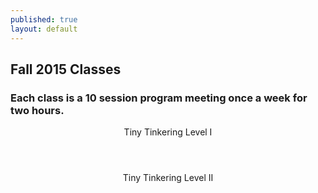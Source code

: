 ```yaml
---
published: true
layout: default
---
```


## Fall 2015 Classes

### Each class is a 10 session program meeting once a week for two hours.

<div class='row'>

<div class='6u'>
<section class='article-list box'>
<article class='box excerpt'>
<header>
Tiny Tinkering Level I
</header>
</article>

</section>
</div>
<div class='6u'>
<section class='article-list box'>
<article class='box excerpt'>
<header>
Tiny Tinkering Level II
</header>
</article>

</section>
</div>

</div>

